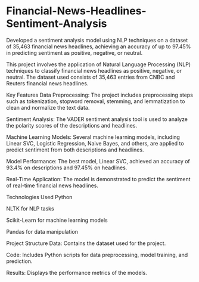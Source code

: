 # Financial-News-Headlines-Sentiment-Analysis
Developed a sentiment analysis model using NLP techniques on a dataset of 35,463 financial news headlines, achieving an accuracy of up to 97.45% in predicting sentiment as positive, negative, or neutral.

This project involves the application of Natural Language Processing (NLP) techniques to classify financial news headlines as positive, negative, or neutral. The dataset used consists of 35,463 entries from CNBC and Reuters financial news headlines.

Key Features
Data Preprocessing: The project includes preprocessing steps such as tokenization, stopword removal, stemming, and lemmatization to clean and normalize the text data.

Sentiment Analysis: The VADER sentiment analysis tool is used to analyze the polarity scores of the descriptions and headlines.

Machine Learning Models: Several machine learning models, including Linear SVC, Logistic Regression, Naive Bayes, and others, are applied to predict sentiment from both descriptions and headlines.

Model Performance: The best model, Linear SVC, achieved an accuracy of 93.4% on descriptions and 97.45% on headlines.

Real-Time Application: The model is demonstrated to predict the sentiment of real-time financial news headlines.

Technologies Used
Python

NLTK for NLP tasks

Scikit-Learn for machine learning models

Pandas for data manipulation

Project Structure
Data: Contains the dataset used for the project.

Code: Includes Python scripts for data preprocessing, model training, and prediction.

Results: Displays the performance metrics of the models.
